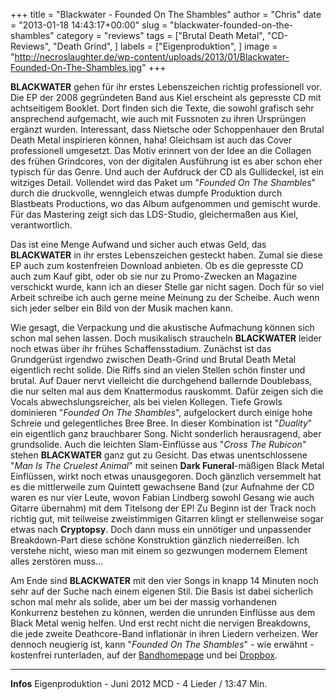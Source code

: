 +++
title = "Blackwater - Founded On The Shambles"
author = "Chris"
date = "2013-01-18 14:43:17+00:00"
slug = "blackwater-founded-on-the-shambles"
category = "reviews"
tags = ["Brutal Death Metal", "CD-Reviews", "Death Grind", ]
labels = ["Eigenproduktion", ]
image = "http://necroslaughter.de/wp-content/uploads/2013/01/Blackwater-Founded-On-The-Shambles.jpg"
+++

**BLACKWATER** gehen für ihr erstes Lebenszeichen richtig professionell vor. Die EP der 2008 gegründeten Band aus Kiel erscheint als gepresste CD mit achtseitigem Booklet. Dort finden sich die Texte, die sowohl grafisch sehr ansprechend aufgemacht, wie auch mit Fussnoten zu ihren Ursprüngen ergänzt wurden. Interessant, dass Nietsche oder Schoppenhauer den Brutal Death Metal inspirieren können, haha!
Gleichsam ist auch das Cover professionell umgesetzt. Das Motiv erinnert von der Idee an die Collagen des frühen Grindcores, von der digitalen Ausführung ist es aber schon eher typisch für das Genre. Und auch der Aufdruck der CD als Gullideckel, ist ein witziges Detail. Vollendet wird das Paket um "_Founded On The Shambles_" durch die druckvolle, wenngleich etwas dumpfe Produktion durch Blastbeats Productions, wo das Album aufgenommen und gemischt wurde. Für das Mastering zeigt sich das LDS-Studio, gleichermaßen aus Kiel, verantwortlich.

Das ist eine Menge Aufwand und sicher auch etwas Geld, das **BLACKWATER** in ihr erstes Lebenszeichen gesteckt haben. Zumal sie diese EP auch zum kostenfreien Download anbieten. Ob es die gepresste CD auch zum Kauf gibt, oder ob sie nur zu Promo-Zwecken an Magazine verschickt wurde, kann ich an dieser Stelle gar nicht sagen. Doch für so viel Arbeit schreibe ich auch gerne meine Meinung zu der Scheibe. Auch wenn sich jeder selber ein Bild von der Musik machen kann.

Wie gesagt, die Verpackung und die akustische Aufmachung können sich schon mal sehen lassen. Doch musikalisch straucheln **BLACKWATER** leider noch etwas über ihr frühes Schaffensstadium. Zunächst ist das Grundgerüst irgendwo zwischen Death-Grind und Brutal Death Metal eigentlich recht solide. Die Riffs sind an vielen Stellen schön finster und brutal. Auf Dauer nervt vielleicht die durchgehend ballernde Doublebass, die nur selten mal aus dem Knattermodus rauskommt. Dafür zeigen sich die Vocals abwechslungsreicher, als bei vielen Kollegen. Tiefe Growls dominieren "_Founded On The Shambles_", aufgelockert durch einige hohe Schreie und gelegentliches Bree Bree. In dieser Kombination ist "_Duality_" ein eigentlich ganz brauchbarer Song. Nicht sonderlich herausragend, aber grundsolide. Auch die leichten Slam-Einflüsse aus "_Cross The Rubicon_" stehen **BLACKWATER** ganz gut zu Gesicht.
Das etwas unentschlossene "_Man Is The Cruelest Animal_" mit seinen **Dark Funeral**-mäßigen Black Metal Einflüssen, wirkt noch etwas unausgegoren. Doch gänzlich versemmelt hat es die mittlerweile zum Quintett gewachsene Band (zur Aufnahme der CD waren es nur vier Leute, wovon Fabian Lindberg sowohl Gesang wie auch Gitarre übernahm) mit dem Titelsong der EP! Zu Beginn ist der Track noch richtig gut, mit teilweise zweistimmigen Gitarren klingt er stellenweise sogar etwas nach **Cryptopsy**. Doch dann muss ein unnötiger und unpassender Breakdown-Part diese schöne Konstruktion gänzlich niederreißen. Ich verstehe nicht, wieso man mit einem so gezwungen modernem Element alles zerstören muss...

Am Ende sind **BLACKWATER** mit den vier Songs in knapp 14 Minuten noch sehr auf der Suche nach einem eigenen Stil. Die Basis ist dabei sicherlich schon mal mehr als solide, aber um bei der massig vorhandenen Konkurrenz bestehen zu können, werden die unrunden Einflüsse aus dem Black Metal wenig helfen. Und erst recht nicht die nervigen Breakdowns, die jede zweite Deathcore-Band inflationär in ihren Liedern verheizen. Wer dennoch neugierig ist, kann "_Founded On The Shambles_" - wie erwähnt - kostenfrei runterladen, auf der <a href="http://www.blackwatermetal.de/wp-content/uploads/mp3/Blackwater-founded-on-the-shambles.zip">Bandhomepage</a> und bei <a href="https://dl.dropbox.com/u/63051861/Blackwater-founded-on-the-shambles.zip">Dropbox</a>.



---
**Infos**
Eigenproduktion - Juni 2012
MCD - 4 Lieder / 13:47 Min.
